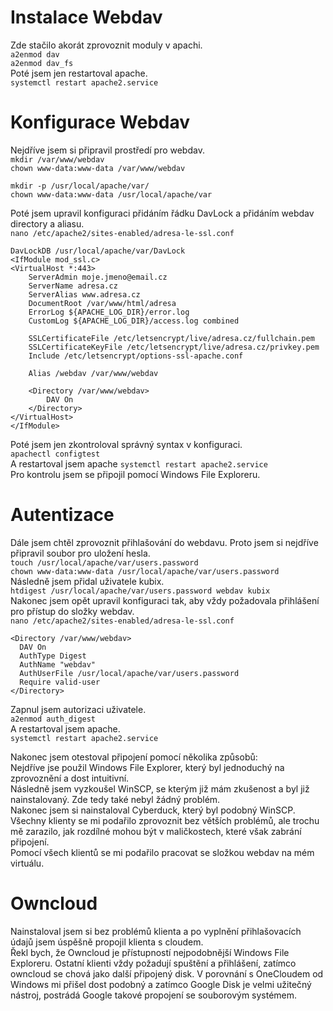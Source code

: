 # Instalace Webdav
Zde stačilo akorát zprovoznit moduly v apachi.  
`a2enmod dav`  
`a2enmod dav_fs`  
Poté jsem jen restartoval apache.  
`systemctl restart apache2.service`  

# Konfigurace Webdav
Nejdříve jsem si připravil prostředí pro webdav.  
`mkdir /var/www/webdav`  
`chown www-data:www-data /var/www/webdav`  

`mkdir -p /usr/local/apache/var/`  
`chown www-data:www-data /usr/local/apache/var`  

Poté jsem upravil konfiguraci přidáním řádku DavLock a přidáním webdav directory a aliasu.   
`nano /etc/apache2/sites-enabled/adresa-le-ssl.conf`
```
DavLockDB /usr/local/apache/var/DavLock
<IfModule mod_ssl.c>
<VirtualHost *:443>
    ServerAdmin moje.jmeno@email.cz
    ServerName adresa.cz
    ServerAlias www.adresa.cz
    DocumentRoot /var/www/html/adresa
    ErrorLog ${APACHE_LOG_DIR}/error.log
    CustomLog ${APACHE_LOG_DIR}/access.log combined

    SSLCertificateFile /etc/letsencrypt/live/adresa.cz/fullchain.pem
    SSLCertificateKeyFile /etc/letsencrypt/live/adresa.cz/privkey.pem
    Include /etc/letsencrypt/options-ssl-apache.conf

    Alias /webdav /var/www/webdav

    <Directory /var/www/webdav>
        DAV On
    </Directory>
</VirtualHost>
</IfModule>
```
Poté jsem jen zkontroloval správný syntax v konfiguraci.  
`apachectl configtest`  
A restartoval jsem apache
`systemctl restart apache2.service`  
Pro kontrolu jsem se připojil pomocí Windows File Exploreru.  

# Autentizace
Dále jsem chtěl zprovoznit přihlašování do webdavu. Proto jsem si nejdříve připravil soubor pro uložení hesla.  
`touch /usr/local/apache/var/users.password`  
`chown www-data:www-data /usr/local/apache/var/users.password`  
Následně jsem přidal uživatele kubix.  
`htdigest /usr/local/apache/var/users.password webdav kubix`  
Nakonec jsem opět upravil konfiguraci tak, aby vždy požadovala přihlášení pro přístup do složky webdav.  
`nano /etc/apache2/sites-enabled/adresa-le-ssl.conf`  
```
<Directory /var/www/webdav>
  DAV On
  AuthType Digest
  AuthName "webdav"
  AuthUserFile /usr/local/apache/var/users.password
  Require valid-user
</Directory>
```
Zapnul jsem autorizaci uživatele.  
`a2enmod auth_digest`  
A restartoval jsem apache.  
`systemctl restart apache2.service`  

Nakonec jsem otestoval připojení pomocí několika způsobů:  
Nejdříve jse použil Windows File Explorer, který byl jednoduchý na zprovoznění a dost intuitivní.  
Následně jsem vyzkoušel WinSCP, se kterým již mám zkušenost a byl již nainstalovaný. Zde tedy také nebyl žádný problém.  
Nakonec jsem si nainstaloval Cyberduck, který byl podobný WinSCP.  
Všechny klienty se mi podařilo zprovoznit bez větších problémů, ale trochu mě zarazilo, jak rozdílné mohou být v maličkostech, které však zabrání připojení.  
Pomocí všech klientů se mi podařilo pracovat se složkou webdav na mém virtuálu.

# Owncloud
Nainstaloval jsem si bez problémů klienta a po vyplnění přihlašovacích údajů jsem úspěšně propojil klienta s cloudem.  
Řekl bych, že Owncloud je přístupností nejpodobnější Windows File Exploreru. Ostatní klienti vždy požadují spuštění a přihlášení, zatímco owncloud se chová jako další připojený disk. V porovnání s OneCloudem od Windows mi přišel dost podobný a zatímco Google Disk je velmi užitečný nástroj, postrádá Google takové propojení se souborovým systémem.
